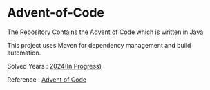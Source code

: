 # Advent-of-Code

The Repository Contains the Advent of Code which is written in Java

This project uses Maven for dependency management and build automation.

Solved Years : [2024(In Progress)](https://adventofcode.com/2024/)

Reference : [Advent of Code](https://adventofcode.com/)